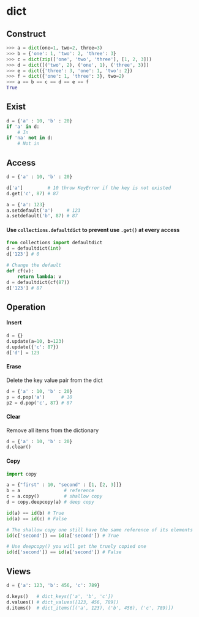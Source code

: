 # dict

## Construct

```python linenums="1"
>>> a = dict(one=1, two=2, three=3)
>>> b = {'one': 1, 'two': 2, 'three': 3}
>>> c = dict(zip(['one', 'two', 'three'], [1, 2, 3]))
>>> d = dict([('two', 2), ('one', 1), ('three', 3)])
>>> e = dict({'three': 3, 'one': 1, 'two': 2})
>>> f = dict({'one': 1, 'three': 3}, two=2)
>>> a == b == c == d == e == f
True
```

## Exist

```python linenums="1"
d = {'a' : 10, 'b' : 20}
if 'a' in d:
    # In
if 'na' not in d:
    # Not in
```

## Access

```python linenums="1"
d = {'a' : 10, 'b' : 20}

d['a']         # 10 throw KeyError if the key is not existed
d.get('c', 87) # 87

a = {'a': 123}
a.setdefault('a')     # 123
a.setdefault('b', 87) # 87
```

#### Use `collections.defaultdict` to prevent use `.get()` at every access

```python linenums="1"
from collections import defaultdict
d = defaultdict(int)
d['123'] # 0

# Change the default
def cf(v):
    return lambda: v
d = defaultdict(cf(87))
d['123'] # 87
```

## Operation

#### Insert

```python linenums="1"
d = {}
d.update(a=10, b=123)
d.update({'c': 87})
d['d'] = 123
```

#### Erase

Delete the key value pair from the dict

```python linenums="1"
d = {'a' : 10, 'b' : 20}
p = d.pop('a')      # 10
p2 = d.pop('c', 87) # 87
```

#### Clear

Remove all items from the dictionary

```python linenums="1"
d = {'a' : 10, 'b' : 20}
d.clear()
```

#### Copy

```python linenums="1"
import copy

a = {"first" : 10, "second" : [1, [2, 3]]}
b = a                # reference
c = a.copy()         # shallow copy
d = copy.deepcopy(a) # deep copy

id(a) == id(b) # True
id(a) == id(c) # False

# The shallow copy one still have the same reference of its elements
id(c['second']) == id(a['second']) # True

# Use deepcopy() you will get the truely copied one
id(d['second']) == id(a['second']) # False
```

## Views

```python linenums="1"
d = {'a': 123, 'b': 456, 'c': 789}

d.keys()   # dict_keys(['a', 'b', 'c'])
d.values() # dict_values([123, 456, 789])
d.items()  # dict_items([('a', 123), ('b', 456), ('c', 789)])
```
